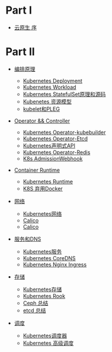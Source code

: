 
# Part I
- [云原生  序](README.md)

# Part II
- [编排原理]() 
  - [Kubernetes Deployment](/cloudNative/k8sDeployment.md)
  - [Kubernetes Workload](/cloudNative/k8sResource.md)
  - [Kubernetes StatefulSet原理和源码](/cloudNative/k8sStatefulSet.md) 
  - [Kubenetes 资源模型](/cloudNative/k8sResouceModel.md) 
  - [kubelet和PLEG](/cloudNative/k8sPLEG.md)

- [Operator && Controller]() 
  - [Kubernetes Operator-kubebuilder ](/cloudNative/k8s-operator.md)
  - [Kubernetes Operator-Etcd](/cloudNative/k8sOperator.md)
  - [Kubernetes声明式API](/cloudNative/k8sDeclarativeAPI.md)
  - [Kubernetes Operator-Redis](/cloudNative/k8sOperator-redis.md)
  - [K8s AdmissionWebhook](/cloudNative/k8sAdmissionWebhook.md)

- [Container Runtime]() 
  - [Kubernetes Runtime](/cloudNative/k8sRuntime.md)
  - [K8S 弃用Docker](/cloudNative/k8sAbandonDocker.md)

- [网络]() 
  - [Kubernetes网络](/cloudNative/k8sNetwork.md)
  - [Calico](/cloudNative/k8sCalico.md)
  - [Calico](/cloudNative/k8sCalico1.md)

- [服务和DNS]() 
  - [Kubernetes服务](/cloudNative/k8sService.md)
  - [Kubernetes CoreDNS](/cloudNative/k8sDNS.md)
  - [Kubernetes Nginx Ingress](/cloudNative/k8sIngressNginx.md)

- [存储]() 
  - [Kubernetes存储](/cloudNative/k8sStorage.md)
  - [Kubernetes Rook](/cloudNative/k8sRook.md)
  - [Ceph 总结](/cloudNative/ceph.md)
  - [etcd 总结](/cloudNative/etcd.md)

- [调度]() 
  - [Kubernetes调度器](/cloudNative/k8sScheduler.md)
  - [Kubernetes 高级调度](/cloudNative/k8sAdvancedScheduling.md)

